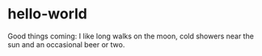 # hello-world
Good things coming:
I like long walks on the moon, cold showers near the sun and an occasional beer or two.

